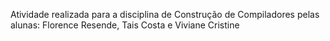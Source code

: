 Atividade realizada para a disciplina de Construção de Compiladores 
pelas alunas: Florence Resende, Tais Costa e Viviane Cristine
